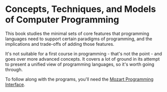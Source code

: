 # Concepts, Techniques, and Models of Computer Programming

This book studies the minimal sets of core features that programming languages need to support certain paradigms of programming, and the implications and trade-offs of adding those features.

It's not suitable for a first course in programming - that's not the point - and goes over more advanced concepts. It covers a lot of ground in its attempt to present a unified view of programming languages, so it's worth going through.

To follow along with the programs, you'll need the [Mozart Programming Interface](https://github.com/mozart/mozart2/releases/tag/v2.0.1).
